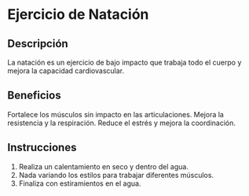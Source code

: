 # Ejercicio de Natación

## Descripción
La natación es un ejercicio de bajo impacto que trabaja todo el cuerpo y mejora la capacidad cardiovascular.

## Beneficios
Fortalece los músculos sin impacto en las articulaciones.
Mejora la resistencia y la respiración.
Reduce el estrés y mejora la coordinación.

## Instrucciones
1. Realiza un calentamiento en seco y dentro del agua.
2. Nada variando los estilos para trabajar diferentes músculos.
3. Finaliza con estiramientos en el agua.